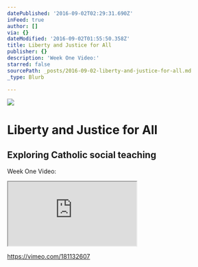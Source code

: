 ```yaml
---
datePublished: '2016-09-02T02:29:31.690Z'
inFeed: true
author: []
via: {}
dateModified: '2016-09-02T01:55:50.358Z'
title: Liberty and Justice for All
publisher: {}
description: 'Week One Video:'
starred: false
sourcePath: _posts/2016-09-02-liberty-and-justice-for-all.md
_type: Blurb

---
```

![](https://the-grid-user-content.s3-us-west-2.amazonaws.com/69407ea8-41c7-4662-8ca0-bacab7fe7447.png)

# Liberty and Justice for All

## Exploring Catholic social teaching

Week One Video:

<iframe src="https://the-grid.github.io/ed-userhtml/?g=eJx9jsFuwjAMhu97Civ3NZSyglAaadoNIW3SJu4hdYlFWldJSsWefoUdKnHg5s_6f_tT1ATTIsRgK-FS6uNWyt6bK4bsQi1yZrmVF6qRZb7J82JZLtYCRqqTq0S5WghwSCeXKlGUE9yvHTnUGCox8YjHMyXjPY_N4H20AbGDln8fVw-slfw30y-q18qAC9jMhrPaLKX3dMSQrmC6GnZDTGQRGg7w7j28wodJjj1Z-GZLxsMPGuuoO8Hhcw-5kkZP8tzCk19DxJAX5Wq9fNsI_WVSIHuGHXcY733unrSFPtzGWzBTstd_9LZ-rQ" style=""></iframe>

https://vimeo.com/181132607